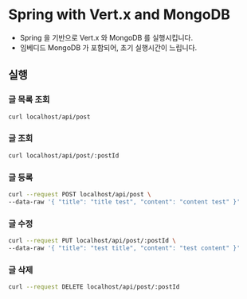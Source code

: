 # Spring with Vert.x and MongoDB

- Spring 을 기반으로 Vert.x 와 MongoDB 를 실행시킵니다.
- 임베디드 MongoDB 가 포함되어, 초기 실행시간이 느립니다.

## 실행

### 글 목록 조회

```bash
curl localhost/api/post
```

### 글 조회

```bash
curl localhost/api/post/:postId
```

### 글 등록

```bash
curl --request POST localhost/api/post \
--data-raw '{ "title": "title test", "content": "content test" }'
```

### 글 수정

```bash
curl --request PUT localhost/api/post/:postId \
--data-raw '{ "title": "test title", "content": "test content" }'
```

### 글 삭제
```bash
curl --request DELETE localhost/api/post/:postId
```